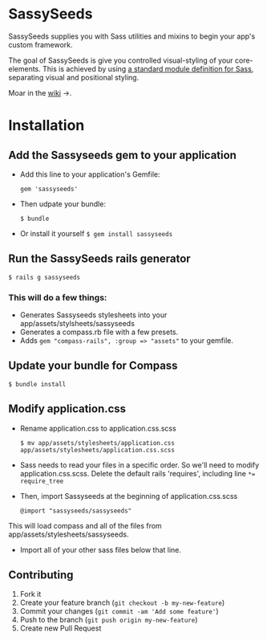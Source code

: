 # SassySeeds

SassySeeds supplies you with Sass utilities and mixins to begin your app's custom framework.

The goal of SassySeeds is give you controlled visual-styling of your core-elements.
This is achieved by using [a standard module definition for Sass](http://thesassway.com/intermediate/a-standard-module-definition-for-sass),
separating visual and positional styling.

Moar in the [wiki](https://github.com/SassySeeds/sassyseeds/wiki) &rarr;.

# Installation

## Add the Sassyseeds gem to your application ##

* Add this line to your application's Gemfile:

    ```gem 'sassyseeds' ```

* Then udpate your bundle:

    ```$ bundle```

* Or install it yourself
    ```$ gem install sassyseeds```


## Run the SassySeeds rails generator ##

```$ rails g sassyseeds```

### This will do a few things: ###
* Generates Sassyseeds stylesheets into your app/assets/stylsheets/sassyseeds
* Generates a compass.rb file with a few presets.
* Adds ```gem "compass-rails", :group => "assets"``` to your gemfile.

## Update your bundle for Compass ##
```$ bundle install```

## Modify application.css ##

* Rename application.css to application.css.scss

    ```$ mv app/assets/stylesheets/application.css app/assets/stylesheets/application.css.scss```

* Sass needs to read your files in a specific order. So we'll need to modify application.css.scss.
  Delete the default rails 'requires', including line  ``` *= require_tree ```

* Then, import Sassyseeds at the beginning of application.css.scss

    ``` @import "sassyseeds/sassyseeds" ```

This will load compass and all of the files from app/assets/stylesheets/sassyseeds.

* Import all of your other sass files below that line.


## Contributing ##

1. Fork it
2. Create your feature branch (`git checkout -b my-new-feature`)
3. Commit your changes (`git commit -am 'Add some feature'`)
4. Push to the branch (`git push origin my-new-feature`)
5. Create new Pull Request
